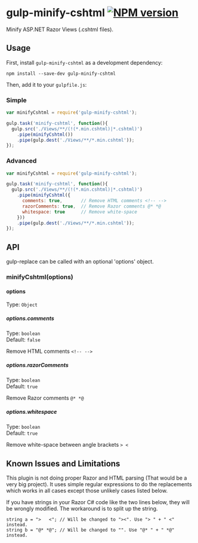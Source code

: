 # gulp-minify-cshtml [![NPM version][npm-image]][npm-url]
Minify ASP.NET Razor Views (.cshtml files).

## Usage

First, install `gulp-minify-cshtml` as a development dependency:

```shell
npm install --save-dev gulp-minify-cshtml
```

Then, add it to your `gulpfile.js`:

### Simple
```javascript
var minifyCshtml = require('gulp-minify-cshtml');

gulp.task('minify-cshtml', function(){
  gulp.src('./Views/**/(!(*.min.cshtml)|*.cshtml)')
    .pipe(minifyCshtml())
    .pipe(gulp.dest('./Views/**/*.min.cshtml'));
});
```
### Advanced
```javascript
var minifyCshtml = require('gulp-minify-cshtml');

gulp.task('minify-cshtml', function(){
  gulp.src('./Views/**/(!(*.min.cshtml)|*.cshtml)')
    .pipe(minifyCshtml({
      comments: true,       // Remove HTML comments <!-- -->
      razorComments: true,  // Remove Razor comments @* *@
      whitespace: true      // Remove white-space
    }))
    .pipe(gulp.dest('./Views/**/*.min.cshtml'));
});
```


## API

gulp-replace can be called with an optional 'options' object.

### minifyCshtml(options)

#### options
Type: `Object`

##### options.comments
Type: `boolean`  
Default: `false`

Remove HTML comments `<!-- -->`

##### options.razorComments
Type: `boolean`  
Default: `true`

Remove Razor comments `@* *@`

##### options.whitespace
Type: `boolean`  
Default: `true`

Remove white-space between angle brackets `> <`

## Known Issues and Limitations

This plugin is not doing proper Razor and HTML parsing (That would be a very big project). It uses simple regular expressions to do the replacements which works in all cases except those unlikely cases listed below.

If you have strings in your Razor C# code like the two lines below, they will be wrongly modified. The workaround is to split up the string.

```
string a = ">   <"; // Will be changed to "><". Use "> " + " <" instead.
string b = "@* *@"; // Will be changed to "". Use "@* " + " *@" instead.
```

[npm-url]: https://npmjs.org/package/gulp-minify-cshtml
[npm-image]: https://badge.fury.io/js/gulp-minify-cshtml.svg
